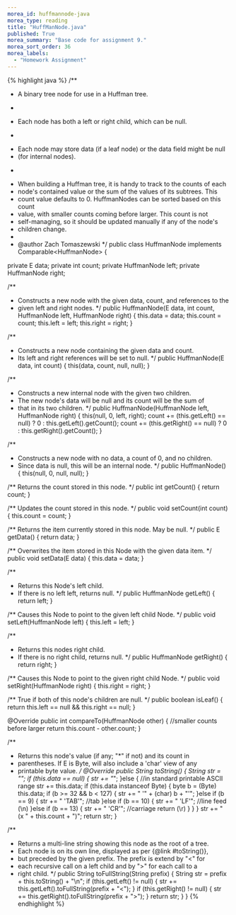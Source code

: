 ```yaml
---
morea_id: huffmannode-java
morea_type: reading
title: "HuffManNode.java"
published: True
morea_summary: "Base code for assignment 9."
morea_sort_order: 36
morea_labels: 
  - "Homework Assignment"
---
```


{% highlight java %}
/**
 * A binary tree node for use in a Huffman tree.
 * <p>
 * Each node has both a left or right child, which can be null.
 * <p>
 * Each node may store data (if a leaf node) or the data field might be null
 * (for internal nodes).
 * <p>
 * When building a Huffman tree, it is handy to track to the counts of each
 * node's contained value or the sum of the values of its subtrees.  This
 * count value defaults to 0. HuffmanNodes can be sorted based on this count
 * value, with smaller counts coming before larger.  This count is not
 * self-managing, so it should be updated manually if any of the node's
 * children change.
 *
 * @author Zach Tomaszewski
 */
public class HuffmanNode<E> implements Comparable<HuffmanNode<E>> {

  private E data;
  private int count;
  private HuffmanNode<E> left;
  private HuffmanNode<E> right;

  /**
   * Constructs a new node with the given data, count, and references to the
   * given left and right nodes.
   */
  public HuffmanNode(E data, int count,
                     HuffmanNode<E> left, HuffmanNode<E> right) {
    this.data = data;
    this.count = count;
    this.left = left;
    this.right = right;
  }

  /**
   * Constructs a new node containing the given data and count.
   * Its left and right references will be set to null.
   */
  public HuffmanNode(E data, int count) {
    this(data, count, null, null);
  }

  /**
   * Constructs a new internal node with the given two children.
   * The new node's data will be null and its count will be the sum of
   * that in its two children.
   */
  public HuffmanNode(HuffmanNode<E> left, HuffmanNode<E> right) {
    this(null, 0, left, right);
    count += (this.getLeft() == null) ? 0 : this.getLeft().getCount();
    count += (this.getRight() == null) ? 0 : this.getRight().getCount();
  }

  /**
   * Constructs a new node with no data, a count of 0, and no children.
   * Since data is null, this will be an internal node.
   */
  public HuffmanNode() {
    this(null, 0, null, null);
  }


  /** Returns the count stored in this node. */
  public int getCount() {
    return count;
  }

  /** Updates the count stored in this node. */
  public void setCount(int count) {
    this.count = count;
  }

  /** Returns the item currently stored in this node.  May be null. */
  public E getData() {
    return data;
  }

  /** Overwrites the item stored in this Node with the given data item. */
  public void setData(E data) {
    this.data = data;
  }

  /**
   * Returns this Node's left child.
   * If there is no left left, returns null.
   */
  public HuffmanNode<E> getLeft() {
    return left;
  }

  /** Causes this Node to point to the given left child Node. */
  public void setLeft(HuffmanNode<E> left) {
    this.left = left;
  }

  /**
   * Returns this nodes right child.
   * If there is no right child, returns null.
   */
  public HuffmanNode<E> getRight() {
    return right;
  }

  /** Causes this Node to point to the given right child Node. */
  public void setRight(HuffmanNode<E> right) {
    this.right = right;
  }

  /** True if both of this node's children are null. */
  public boolean isLeaf() {
    return this.left == null && this.right == null;
  }

  @Override
  public int compareTo(HuffmanNode<E> other) {
    //smaller counts before larger
    return this.count - other.count;
  }

  /**
   * Returns this node's value (if any; "*" if not) and its count in
   * parentheses.  If E is Byte, will also include a 'char' view of any
   * printable byte value.
   */
  @Override
  public String toString() {
    String str = "";
    if (this.data == null) {
      str += "*";
    }else {
      //in standard printable ASCII range
      str += this.data;
      if (this.data instanceof Byte) {
        byte b = (Byte) this.data;
        if (b >= 32 && b < 127) {
          str += " '" + (char) b + "'";
        }else if (b == 9) {
          str += " 'TAB'"; //tab
        }else if (b == 10) {
          str += " 'LF'"; //line feed (\n)
        }else if (b == 13) {
          str += " 'CR'"; //carriage return (\r)
        }
      }
    }
    str += " (x " + this.count + ")";
    return str;
  }

  /**
   * Returns a multi-line string showing this node as the root of a tree.
   * Each node is on its own line, displayed as per {@link #toString()},
   * but preceded by the given prefix.  The prefix is extend by "&lt;" for
   * each recursive call on a left child and by "&gt;" for each call to a
   * right child.
   */
  public String toFullString(String prefix) {
    String str = prefix + this.toString() + "\n";
    if (this.getLeft() != null) {
      str += this.getLeft().toFullString(prefix + "<");
    }
    if (this.getRight() != null) {
      str += this.getRight().toFullString(prefix + ">");
    }
    return str;
  }
}
{% endhighlight %}